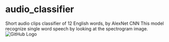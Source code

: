 # audio_classifier
Short audio clips classifier of 12 English words, by AlexNet CNN
This model recognize single word speech by looking at the spectrogram image.
![GitHub Logo](/images/logo.png)
